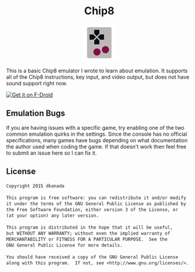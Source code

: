 <h1 align="center">Chip8</h1>

<p align="center"><img src="https://github.com/dkanada/Chip8/blob/master/docs/launcher.svg" width="100" height="100"></p>

This is a basic Chip8 emulator I wrote to learn about emulation. It supports all of the Chip8 instructions, key input, and video output, but does not have sound support right now.

<a href="https://f-droid.org/packages/com.dkanada.chip/" target="_blank">
<img src="https://f-droid.org/badge/get-it-on.png" alt="Get it on F-Droid" height="80"/></a>

## Emulation Bugs

If you are having issues with a specific game, try enabling one of the two common emulation quirks in the settings. Since the console has no official specifications, many games have bugs depending on what documentation the author used when coding the game. If that doesn't work then feel free to submit an issue here so I can fix it.

## License

    Copyright 2015 dkanada

    This program is free software: you can redistribute it and/or modify
    it under the terms of the GNU General Public License as published by
    the Free Software Foundation, either version 3 of the License, or
    (at your option) any later version.

    This program is distributed in the hope that it will be useful,
    but WITHOUT ANY WARRANTY; without even the implied warranty of
    MERCHANTABILITY or FITNESS FOR A PARTICULAR PURPOSE.  See the
    GNU General Public License for more details.

    You should have received a copy of the GNU General Public License
    along with this program.  If not, see <http://www.gnu.org/licenses/>.
